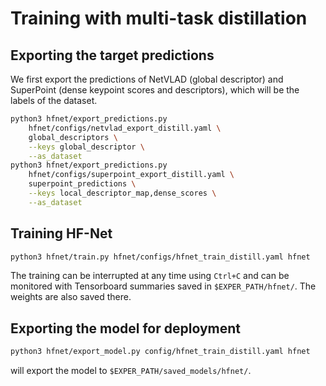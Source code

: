# Training with multi-task distillation

## Exporting the target predictions

We first export the predictions of NetVLAD (global descriptor) and SuperPoint (dense keypoint scores and descriptors), which will be the labels of the dataset.

```bash
python3 hfnet/export_predictions.py
	hfnet/configs/netvlad_export_distill.yaml \
	global_descriptors \
	--keys global_descriptor \
	--as_dataset
python3 hfnet/export_predictions.py
	hfnet/configs/superpoint_export_distill.yaml \
	superpoint_predictions \
	--keys local_descriptor_map,dense_scores \
	--as_dataset
```

## Training HF-Net
```bash
python3 hfnet/train.py hfnet/configs/hfnet_train_distill.yaml hfnet
```

The training can be interrupted at any time using `Ctrl+C` and can be monitored with Tensorboard summaries saved in `$EXPER_PATH/hfnet/`. The weights are also saved there.

## Exporting the model for deployment

```bash
python3 hfnet/export_model.py config/hfnet_train_distill.yaml hfnet
```
will export the model to `$EXPER_PATH/saved_models/hfnet/`.
